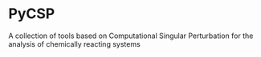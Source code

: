 # PyCSP
A collection of tools based on Computational Singular Perturbation for the analysis of chemically reacting systems
